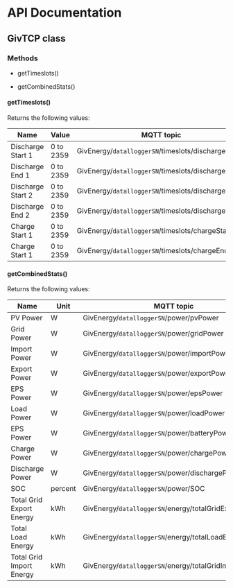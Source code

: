 # API Documentation

## GivTCP class

### Methods

- getTimeslots()

- getCombinedStats()


#### getTimeslots()
Returns the following values:

Name |Value|MQTT topic
--------------|-------------|--------------
Discharge Start 1| 0 to 2359 | GivEnergy/`datalloggerSN`/timeslots/dischargeStart1
Discharge End 1| 0 to 2359 | GivEnergy/`datalloggerSN`/timeslots/dischargeEnd1
Discharge Start 2| 0 to 2359 | GivEnergy/`datalloggerSN`/timeslots/dischargeStart2
Discharge End 2| 0 to 2359 | GivEnergy/`datalloggerSN`/timeslots/dischargeEnd2
Charge Start 1| 0 to 2359 | GivEnergy/`datalloggerSN`/timeslots/chargeStart1
Charge Start 1| 0 to 2359 | GivEnergy/`datalloggerSN`/timeslots/chargeEnd1

#### getCombinedStats()

Returns the following values:

Name |Unit|MQTT topic
--------------|-------------|--------------
PV Power| W | GivEnergy/`datalloggerSN`/power/pvPower
Grid Power| W | GivEnergy/`datalloggerSN`/power/gridPower
Import Power| W | GivEnergy/`datalloggerSN`/power/importPower
Export Power| W | GivEnergy/`datalloggerSN`/power/exportPower
EPS Power| W | GivEnergy/`datalloggerSN`/power/epsPower
Load Power| W | GivEnergy/`datalloggerSN`/power/loadPower
EPS Power| W | GivEnergy/`datalloggerSN`/power/batteryPower
Charge Power| W | GivEnergy/`datalloggerSN`/power/chargePower
Discharge Power| W | GivEnergy/`datalloggerSN`/power/dischargePower
SOC| percent | GivEnergy/`datalloggerSN`/power/SOC
Total Grid Export Energy| kWh | GivEnergy/`datalloggerSN`/energy/totalGridExportEnergy
Total Load Energy| kWh | GivEnergy/`datalloggerSN`/energy/totalLoadEnergy
Total Grid Import Energy| kWh | GivEnergy/`datalloggerSN`/energy/totalGridImportEnergy
